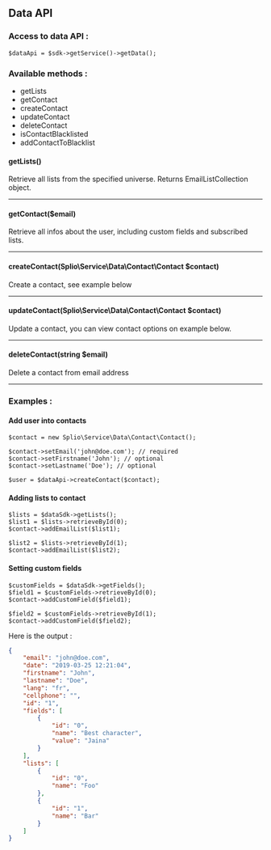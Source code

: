 ## Data API

### Access to data API :

    $dataApi = $sdk->getService()->getData();

### Available methods :

 - getLists
 - getContact
 - createContact
 - updateContact
 - deleteContact
 - isContactBlacklisted
 - addContactToBlacklist

#### getLists()
Retrieve all lists from the specified universe. Returns EmailListCollection object.

----

#### getContact($email)
Retrieve all infos about the user, including custom fields and subscribed lists.

----

#### createContact(Splio\Service\Data\Contact\Contact $contact)
Create a contact, see example below

----

#### updateContact(Splio\Service\Data\Contact\Contact $contact)
Update a contact, you can view contact options on example below.

----

#### deleteContact(string $email)
Delete a contact from email address

----

### Examples :

#### Add user into contacts

    $contact = new Splio\Service\Data\Contact\Contact();
    
    $contact->setEmail('john@doe.com'); // required
    $contact->setFirstname('John'); // optional
    $contact->setLastname('Doe'); // optional
    
    $user = $dataApi->createContact($contact);

#### Adding lists to contact

    $lists = $dataSdk->getLists();
    $list1 = $lists->retrieveById(0);
    $contact->addEmailList($list1);
    
    $list2 = $lists->retrieveById(1);
    $contact->addEmailList($list2);
    
#### Setting custom fields

    $customFields = $dataSdk->getFields();
    $field1 = $customFields->retrieveById(0);
    $contact->addCustomField($field1);
    
    $field2 = $customFields->retrieveById(1);
    $contact->addCustomField($field2);
    
Here is the output :

```json
{
    "email": "john@doe.com",
    "date": "2019-03-25 12:21:04",
    "firstname": "John",
    "lastname": "Doe",
    "lang": "fr",
    "cellphone": "",
    "id": "1",
    "fields": [
        {
            "id": "0",
            "name": "Best character",
            "value": "Jaina"
        }
    ],
    "lists": [
        {
            "id": "0",
            "name": "Foo"
        },
        {
            "id": "1",
            "name": "Bar"
        }
    ]
}
```